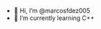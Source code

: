 - 👋 Hi, I’m @marcosfdez005
- 🌱 I’m currently learning C++

<!---
is a ✨ special ✨ repository because its `README.md` (this file) appears on your GitHub profile.
You can click the Preview link to take a look at your changes.
--->
